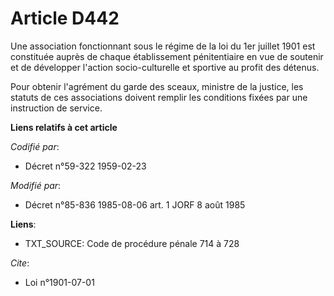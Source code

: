 # Article D442

Une association fonctionnant sous le régime de la loi du 1er juillet 1901 est constituée auprès de chaque établissement
pénitentiaire en vue de soutenir et de développer l'action socio-culturelle et sportive au profit des détenus.

Pour obtenir l'agrément du garde des sceaux, ministre de la justice, les statuts de ces associations doivent remplir les
conditions fixées par une instruction de service.

**Liens relatifs à cet article**

_Codifié par_:

  - Décret n°59-322 1959-02-23

_Modifié par_:

  - Décret n°85-836 1985-08-06 art. 1 JORF 8 août 1985

**Liens**:

  - TXT_SOURCE: Code de procédure pénale 714 à 728

_Cite_:

  - Loi n°1901-07-01
